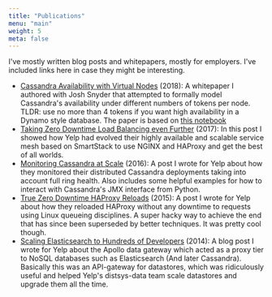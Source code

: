 ```yaml
---
title: "Publications"
menu: "main"
weight: 5
meta: false
---
```


I've mostly written blog posts and whitepapers, mostly for employers. I've
included links here in case they might be interesting.

* [Cassandra Availability with Virtual Nodes](/pdf/cassandra-availability-virtual.pdf)
  (2018): A whitepaper I authored with Josh Snyder that attempted to formally
  model Cassandra's availability under different numbers of tokens per node.
  TLDR: use no more than 4 tokens if you want high availability in a Dynamo
  style database. The paper is based on [this
  notebook](https://github.com/jolynch/python_performance_toolkit/blob/master/notebooks/cassandra_availability/cassandra_availability.ipynb)
* [Taking Zero Downtime Load Balancing even Further](https://engineeringblog.yelp.com/2017/05/taking-zero-downtime-load-balancing-even-further.html) (2017): In this post I showed how Yelp had
  evolved their highly available and scalable service mesh based on SmartStack
  to use NGINX and HAProxy and get the best of all worlds.
* [Monitoring Cassandra at
  Scale](https://engineeringblog.yelp.com/2016/06/monitoring-cassandra-at-scale.html)
  (2016): A post I wrote for Yelp about how they monitored their distributed
  Cassandra deployments taking into account full ring health. Also includes
  some helpful examples for how to interact with Cassandra's JMX interface from
  Python.
* [True Zero Downtime HAProxy
  Reloads](https://engineeringblog.yelp.com/2015/04/true-zero-downtime-haproxy-reloads.html)
  (2015): A post I wrote for Yelp about how they reloaded HAProxy without any
  downtime to requests using Linux queueing disciplines. A super hacky way to
  achieve the end that has since been superseded by better techniques. It was
  pretty cool though.
* [Scaling Elasticsearch to Hundreds of Developers](https://engineeringblog.yelp.com/2014/11/scaling-elasticsearch-to-hundreds-of-developers.html)
  (2014): A blog post I wrote for Yelp about the Apollo data gateway which
  acted as a proxy tier to NoSQL databases such as Elasticsearch (And later
  Cassandra). Basically this was an API-gateway for datastores, which was
  ridiculously useful and helped Yelp's distsys-data team scale datastores and
  upgrade them all the time.
